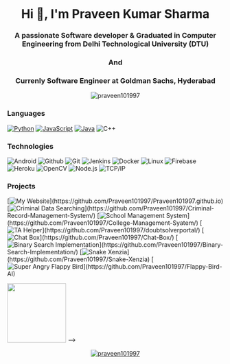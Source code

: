 <!--[![Header](https://raw.githubusercontent.com/adamalston/adamalston/master/profile_light.gif)](https://www.praveensharma.cf/)-->
<h1 align="center">Hi 👋, I'm Praveen Kumar Sharma</h1>
<h3 align="center">A passionate Software developer & Graduated in Computer Engineering from Delhi Technological University (DTU)</h3>
<h3 align="center">And</h3>
<h3 align="center">Currenly Software Engineer at Goldman Sachs, Hyderabad</h3>

<p align="center"> <img src="https://komarev.com/ghpvc/?username=praveen101997&label=Profile%20views&color=0e75b6&style=flat" alt="praveen101997" /> </p>

### Languages

[![Python](https://img.shields.io/badge/-Python-fff?&logo=python)](https://github.com/Praveen101997?tab=repositories&q=&type=&language=python)
[![JavaScript](https://img.shields.io/badge/-JavaScript-fff?&logo=JavaScript&logoColor=ddc508)](https://github.com/Praveen101997?tab=repositories&q=&type=&language=javascript)
[![Java](https://img.shields.io/badge/-Java-fff?&logo=Java&logoColor=007396)](https://github.com/Praveen101997?tab=repositories&q=&type=&language=java)
![C++](https://img.shields.io/badge/-C++-fff?&logo=c%2b%2b&logoColor=00599C)

### Technologies

![Android](https://img.shields.io/badge/-Android-fff?&logo=Android)
![Github](https://img.shields.io/badge/-Github-fff?&logo=Github)
![Git](https://img.shields.io/badge/-Git-fff?&logo=Git)
![Jenkins](https://img.shields.io/badge/-Jenkins-fff?&logo=Jenkins)
![Docker](https://img.shields.io/badge/-Docker-fff?&logo=Docker)
![Linux](https://img.shields.io/badge/-Linux-fff?&logo=linux&logoColor=000)
![Firebase](https://img.shields.io/badge/-Firebase-fff?&logo=firebase&logoColor=000)
![Heroku](https://img.shields.io/badge/-Heroku-fff?&logo=heroku&logoColor=000)
![OpenCV](https://img.shields.io/badge/-OpenCV-fff?&logo=opencv-python&logoColor=000)
![Node.js](https://img.shields.io/badge/-Node.js-fff?&logo=node.js)
![TCP/IP](https://img.shields.io/badge/-TCP/IP-fff?&logo=Cisco)

### Projects

[![My Website](https://img.shields.io/badge/-🧬%20My%20Website-fff?)](https://github.com/Praveen101997/Praveen101997.github.io)
[![Criminal Data Searching](https://img.shields.io/badge/-🦠%20Criminal%20Data%20Searchning-fff?)](https://github.com/Praveen101997/Criminal-Record-Management-System/)
[![School Management System](https://img.shields.io/badge/-📝%20School%20Management%20System-fff?)](https://github.com/Praveen101997/College-Management-Syatem/)
[![TA Helper](https://img.shields.io/badge/-🔬%20TA%20Helper-fff?)](https://github.com/Praveen101997/doubtsolverportal/)
[![Chat Box](https://img.shields.io/badge/-🛰%20ChatBox-fff?)](https://github.com/Praveen101997/Chat-Box/)
[![Binary Search Implementation](https://img.shields.io/badge/-🔊%20Binary%20Search%20Implementation-fff?)](https://github.com/Praveen101997/Binary-Search-Implementation/)
[![Snake Xenzia](https://img.shields.io/badge/-🗺%20Snake%20Xenzia-fff?)](https://github.com/Praveen101997/Snake-Xenzia)
[![Super Angry Flappy Bird](https://img.shields.io/badge/-🗺%20Super%20Angry%20Flappy%20Bird-fff?)](https://github.com/Praveen101997/Flappy-Bird-AI)

<!--<a href="https://www.praveensharma.cf/"><img height="137.3px" src="https://github-readme-stats.vercel.app/api?username=Praveen101997&hide_title=true&hide_border=true&show_icons=true&include_all_commits=true&count_private=true&line_height=21&text_color=000&icon_color=000&bg_color=0,ea6161,ffc64d,fffc4d,52fa5a&theme=graywhite" /><!-- wi*quL3fcV --><img height="137.3px" src="https://github-readme-stats.vercel.app/api/top-langs/?username=Praveen101997&hide=html&hide_title=true&hide_border=true&layout=compact&langs_count=7&exclude_repo=comp426&text_color=000&icon_color=fff&bg_color=0,52fa5a,4dfcff,c64dff&theme=graywhite" /></a> -->

<p align="center"> <a href="https://github.com/Praveen101997#"><img src="https://github-profile-trophy.vercel.app/?username=praveenkumarsh" alt="praveen101997" /></a> </p>
